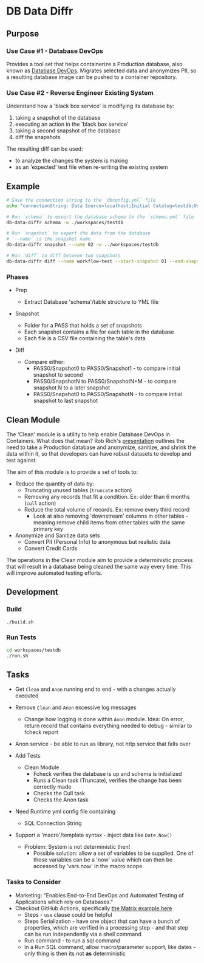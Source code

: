 # DB Data Diffr

## Purpose

### Use Case #1 - Database DevOps

Provides a tool set that helps containerize a Production database, also known as [Database DevOps](https://robrich.org/presentation/2019/10/12/database-devops-with-containers.aspx). Migrates selected data and anonymizes PII, so a resulting database image can be pushed to a container repository.

### Use Case #2 - Reverse Engineer Existing System

Understand how a 'black box service' is modifying its database by:

1) taking a snapshot of the database
2) executing an action in the 'black box service'
3) taking a second snapshot of the database
4) diff the snapshots

The resulting diff can be used:

* to analyze the changes the system is making
* as an 'expected' test file when re-writing the existing system

## Example

```bash
# Save the connection string to the `dbconfig.yml` file
echo "connectionString: Data Source=localhost;Initial Catalog=testdb;User ID=sa;Password=Pass@word" > ./workspaces/testdb/dbconfig.yml

# Run `schema` to export the database schema to the `schema.yml` file
db-data-diffr schema -w ./workspaces/testdb

# Run `snapshot` to export the data from the database
# `--name` is the snapshot name
db-data-diffr snapshot --name 02 -w ../workspaces/testdb

# Run `diff` to diff between two snapshots
db-data-diffr diff --name workflow-test --start-snapshot 01 --end-snapshot 02 -w ../workspaces/testdb
```

### Phases

* Prep
  * Extract Database 'schema'/table structure to YML file

* Snapshot
  * Folder for a PASS that holds a set of snapshots
  * Each snapshot contains a file for each table in the database
  * Each file is a CSV file containing the table's data

* Diff
  * Compare either:
    * PASS0/Snapshot0 to PASS0/Snapshot1 - to compare initial snapshot to second
    * PASS0/SnapshotN to PASS0/SnapshotN+M - to compare snapshot N to a later snapshot
    * PASS0/Snapshot0 to PASS0/SnapshotN - to compare initial snapshot to last snapshot

## Clean Module

The 'Clean' module is a utility to help enable Database DevOps in Containers. What does that mean? Rob Rich's [presentation](https://robrich.org/presentation/2019/10/12/database-devops-with-containers.aspx) outlines the need to take a Production database and anonymize, sanitize, and shrink the data within it, so that developers can have robust datasets to develop and test against.

The aim of this module is to provide a set of tools to:

* Reduce the quantity of data by:
  * Truncating unused tables (`truncate` action)
  * Removing any records that fit a condition. Ex: older than 6 months (`cull` action)
  * Reduce the total volume of records. Ex: remove every third record
    * Look at also removing 'downstream' columns in other tables - meaning remove child items from other tables with the same primary key
* Anonymize and Sanitize data sets
  * Convert PII (Personal Info) to anonymous but realistic data
  * Convert Credit Cards

The operations in the Clean module aim to provide a deterministic process that will result in a database being cleaned the same way every time. This will improve automated testing efforts.

## Development

### Build

```bash
./build.sh
```

### Run Tests

```bash
cd workspaces/testdb
./run.sh
```

## Tasks

* Get `Clean` and `Anon` running end to end - with a changes actually executed
* Remove `Clean` and `Anon` excessive log messages
  * Change how logging is done within `Anon` module. Idea: On error, return record that contains everything needed to debug - similar to fcheck report
* Anon service - be able to run as library, not http service that falls over
* Add Tests
  * Clean Module
    * Fcheck verifies the database is up and schema is initialized
    * Runs a Clean task (Truncate), verifies the change has been correctly made
    * Checks the Cull task
    * Checks the Anon task
* Need Runtime yml config file containing
  * SQL Connection String

* Support a 'macro'/template syntax - inject data like `Date.Now()`
  * Problem: System is not deterministic then!
    * Possible solution: allow a set of variables to be supplied. One of those variables can be a 'now' value which can then be accessed by 'vars.now' in the macro scope

### Tasks to Consider

* Marketing: “Enables End-to-End DevOps and Automated Testing of Applications which rely on Databases."
* Checkout GitHub Actions, specifically [the Matrix example here](https://github.blog/2019-08-08-github-actions-now-supports-ci-cd/)
  * Steps - `use` clause could be helpful
  * Steps Serialization - have one object that can have a bunch of properties, which are verified in a processing step - and that step can be run independently via a shell command
  * Run command - to run a sql command
  * In a Run SQL command, allow macro/parameter support, like dates - only thing is then its not **as** deterministic
